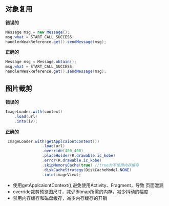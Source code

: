

## 对象复用

**错误的**

```java
Message msg = new Message();
msg.what = START_CALL_SUCCESS;
handlerWeakReference.get().sendMessage(msg);
```

**正确的**

```java
Message msg = Message.obtain();
msg.what = START_CALL_SUCCESS;
handlerWeakReference.get().sendMessage(msg);
```

## 图片裁剪

**错误的**

```java
ImageLoader.with(context)
    .load(url) 
    .into(iv);
```

**正确的**

```java
 ImageLoader.with(getApplcaiontContext())
                .load(url)
       			.override(400,400)
                .placeHolder(R.drawable.ic_kobe)
                .error(R.drawable.ic_kobe)
         		.skipMemoryCache(true) //true为不使用内存缓存
      		    .diskCacheStrategy(DiskCacheModel.NONE)
                .into(imageView);
```

- 使用getApplcaiontContext(),避免使用Activity、Fragment，导致 页面泄漏
- override裁剪预览图尺寸，减少Bitmap所需的内存，减少抖动的幅度
- 禁用内存缓存和磁盘缓存，减少内存缓存的开销